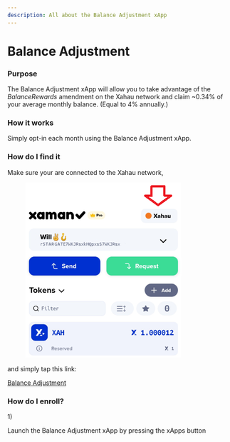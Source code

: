 ```yaml
---
description: All about the Balance Adjustment xApp
---
```


# Balance Adjustment

### Purpose

The Balance Adjustment xApp will allow you to take advantage of the _BalanceRewards_ amendment on the Xahau network and claim \~0.34% of your average monthly balance. (Equal to 4% annually.)

### How it works

Simply opt-in each month using the Balance Adjustment xApp.&#x20;

### **How do I find it**

Make sure your are connected to the Xahau network,

<figure><img src="../../.gitbook/assets/Network switch button.png" alt=""><figcaption></figcaption></figure>

and simply tap this link:

[Balance Adjustment](https://xumm.app/detect/xapp:xahau.balanceadjustment)

### How do I enroll?

1\)&#x20;

Launch the Balance Adjustment xApp by pressing the xApps button&#x20;







